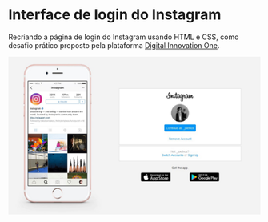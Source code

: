 # Interface de login do Instagram

Recriando a página de login do Instagram usando HTML e CSS, como desafio prático proposto pela plataforma [Digital Innovation One][dio].

![Instagram interface](./img/instagram_interface.jpg)

[dio]: <https://web.digitalinnovation.one/home>
